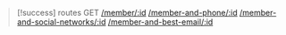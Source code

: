 
> [!success] routes GET
> [/member/:id](get.md#member)
> [/member-and-phone/:id](get.md#member-phone)
> [/member-and-social-networks/:id](get.md#member-social-networks)
> [/member-and-best-email/:id](get.md#member-best-email)
 
